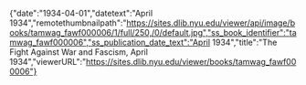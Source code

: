 {"date":"1934-04-01","datetext":"April 1934","remotethumbnailpath":"https://sites.dlib.nyu.edu/viewer/api/image/books/tamwag_fawf000006/1/full/250,/0/default.jpg","ss_book_identifier":"tamwag_fawf000006","ss_publication_date_text":"April 1934","title":"The Fight Against War and Fascism, April 1934","viewerURL":"https://sites.dlib.nyu.edu/viewer/books/tamwag_fawf000006"}